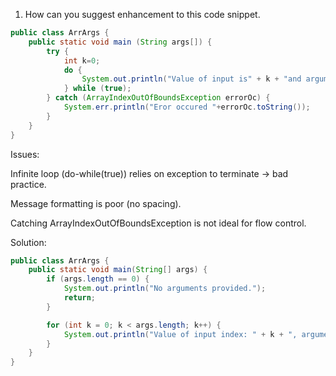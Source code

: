 1) How can you suggest enhancement to this code snippet.
```java
public class ArrArgs {
    public static void main (String args[]) {
        try {
            int k=0;
            do {
                System.out.println("Value of input is" + k + "and arguments" + args[k++]);
            } while (true);
        } catch (ArrayIndexOutOfBoundsException errorOc) {
            System.err.println("Eror occured "+errorOc.toString());
        }
    }
}

```
Issues:

Infinite loop (do-while(true)) relies on exception to terminate → bad practice.

Message formatting is poor (no spacing).

Catching ArrayIndexOutOfBoundsException is not ideal for flow control.

Solution:
```java
public class ArrArgs {
    public static void main(String[] args) {
        if (args.length == 0) {
            System.out.println("No arguments provided.");
            return;
        }

        for (int k = 0; k < args.length; k++) {
            System.out.println("Value of input index: " + k + ", argument: " + args[k]);
        }
    }
}

```
